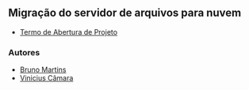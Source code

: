## Migração do servidor de arquivos para nuvem

- [Termo de Abertura de Projeto](https://docs.google.com/document/d/1FzN6nGn74TfUJAw0x7wcDHgcD-cNiS-y/edit?usp=sharing&ouid=108640902716823817614&rtpof=true&sd=true)

### Autores
- [Bruno Martins](https://github.com/Bruno-Mrs)
- [Vinicius Câmara](https://github.com/VinicinCamara)
